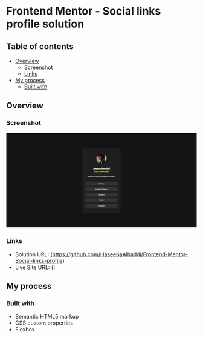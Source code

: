 # Frontend Mentor - Social links profile solution
## Table of contents

- [Overview](#overview)
  - [Screenshot](#screenshot)
  - [Links](#links)
- [My process](#my-process)
  - [Built with](#built-with)

## Overview

### Screenshot

![](./Screenshot.jpg)

### Links

- Solution URL: (https://github.com/HaseebaAlhaddi/Frontend-Mentor-Social-links-profile)
- Live Site URL: ()

## My process

### Built with

- Semantic HTML5 markup
- CSS custom properties
- Flexbox

